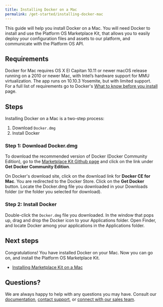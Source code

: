 ```yaml
---
title: Installing Docker on a Mac
permalink: /get-started/installing-docker-mac
---
```

This guide will help you install Docker on a Mac. You will need Docker to install and use the Platform OS Marketplace Kit, that allows you to easily deploy your configuration files and assets to our platform, and communicate with the Platform OS API.  

## Requirements

Docker for Mac requires OS X El Capitan 10.11 or newer macOS release running on a 2010 or newer Mac, with Intel’s hardware support for MMU virtualization. The app runs on 10.10.3 Yosemite, but with limited support.  For a full list of requirements go to Docker's [What to know before you install](https://docs.docker.com/docker-for-mac/install/#what-to-know-before-you-install) page. 

## Steps 

Installing Docker on a Mac is a two-step process:

1.   Download `Docker.dmg`
2.   Install Docker

### Step 1: Download Docker.dmg
To download the recommended version of Docker (Docker Community Edition), go to the [Marketplace Kit Github page](https://github.com/mdyd-dev/marketplace-kit) and click on the link under **Get Docker Community Edition**.  

On Docker's download site, click on the download link for **Docker CE for Mac**. You are redirected to the Docker Store. Click on the **Get Docker** button. Locate the Docker.dmg file you downloaded in your Downloads folder (or the folder you selected for download). 

### Step 2: Install Docker

Double-click the `Docker.dmg` file you downloaded. In the window that pops up, drag and drop the Docker icon to your Applications folder. Open Finder, and locate Docker among your applications in the Applications folder. 

## Next steps
Congratulations! You have installed Docker on your Mac. Now you can go on, and install the Platform OS Marketplace Kit. 

* [Installing Marketplace Kit on a Mac]()

## Questions?

We are always happy to help with any questions you may have. Consult our  [documentation](), [contact support](), or  [connect with our sales team](). 
